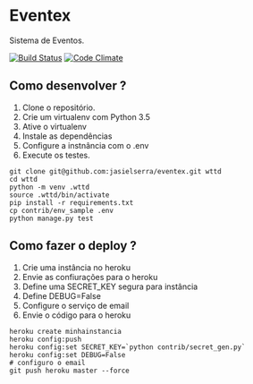 # Eventex

Sistema de Eventos.

[![Build Status](https://travis-ci.org/jasielserra/eventex.svg?branch=master)](https://travis-ci.org/jasielserra/eventex)
[![Code Climate](https://codeclimate.com/repos/56944a99edd41f005200572b/badges/7d78b013ab2b2fc2c7d5/gpa.svg)](https://codeclimate.com/repos/56944a99edd41f005200572b/feed)



## Como desenvolver ?

1. Clone o repositório.
2. Crie um virtualenv com Python 3.5
3. Ative o virtualenv
4. Instale as dependências
5. Configure a instnância com o .env
6. Execute os testes.

```console
git clone git@github.com:jasielserra/eventex.git wttd
cd wttd
python -m venv .wttd
source .wttd/bin/activate
pip install -r requirements.txt
cp contrib/env_sample .env
python manage.py test
```

## Como fazer o deploy ?

1. Crie uma instância no heroku
2. Envie as confiurações para o heroku 
3. Define uma SECRET_KEY segura para instância
4. Define DEBUG=False
5. Configure o serviço de email
6. Envie o código para o heroku

```console
heroku create minhainstancia
heroku config:push
heroku config:set SECRET_KEY=`python contrib/secret_gen.py`
heroku config:set DEBUG=False
# configuro o email
git push heroku master --force
```
